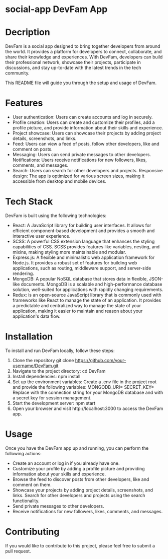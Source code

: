 # social-app DevFam App

# Decription

DevFam is a social app designed to bring together developers from around the world. It provides a platform for developers to connect, collaborate, and share their knowledge and experiences. With DevFam, developers can build their professional network, showcase their projects, participate in discussions, and stay up-to-date with the latest trends in the tech community.

This README file will guide you through the setup and usage of DevFam.

# Features

- User authentication: Users can create accounts and log in securely.
- Profile creation: Users can create and customize their profiles, add a profile picture, and provide information about their skills and experience.
- Project showcase: Users can showcase their projects by adding project details, screenshots, and links.
- Feed: Users can view a feed of posts, follow other developers, like and comment on posts.
- Messaging: Users can send private messages to other developers.
  Notifications: Users receive notifications for new followers, likes, comments, and messages.
- Search: Users can search for other developers and projects.
  Responsive design: The app is optimized for various screen sizes, making it accessible from desktop and mobile devices.

# Tech Stack

DevFam is built using the following technologies:

- React: A JavaScript library for building user interfaces. It allows for efficient component-based development and provides a smooth and interactive user experience.
- SCSS: A powerful CSS extension language that enhances the styling capabilities of CSS. SCSS provides features like variables, nesting, and mixins, making styling more maintainable and modular.
- Express.js: A flexible and minimalistic web application framework for Node.js. It provides a robust set of features for building web applications, such as routing, middleware support, and server-side rendering.
- MongoDB: A popular NoSQL database that stores data in flexible, JSON-like documents. MongoDB is a scalable and high-performance database solution, well-suited for applications with rapidly changing requirements.
- Redux: is an open-source JavaScript library that is commonly used with frameworks like React to manage the state of an application. It provides a predictable and centralized way to manage the state of your application, making it easier to maintain and reason about your application's data flow.

# Installation

To install and run DevFam locally, follow these steps:

1. Clone the repository
   git clone https://github.com/your-username/DevFam.git
2. Navigate to the project directory:
   cd DevFam
3. Install dependencies:
   npm install
4. Set up the environment variables:
   Create a .env file in the project root and provide the following variables:
   MONGODB_URI=<your-mongodb-uri>
   SECRET_KEY=<your-secret-key>
   Replace <your-mongodb-uri> with the connection string for your MongoDB database and <your-secret-key> with a secret key for session management.
5. Start the development server:
   npm start
6. Open your browser and visit http://localhost:3000 to access the DevFam app.

# Usage

Once you have the DevFam app up and running, you can perform the following actions:

- Create an account or log in if you already have one.
- Customize your profile by adding a profile picture and providing information about your skills and experience.
- Browse the feed to discover posts from other developers, like and comment on them.
- Showcase your projects by adding project details, screenshots, and links.
  Search for other developers and projects using the search functionality.
- Send private messages to other developers.
- Receive notifications for new followers, likes, comments, and messages.

# Contributing

If you would like to contribute to this project, please feel free to submit a pull request.
